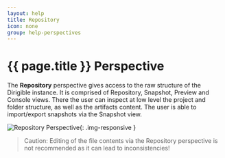 ```yaml
---
layout: help
title: Repository
icon: none
group: help-perspectives
---
```


{{ page.title }} Perspective
===

The **Repository** perspective gives access to the raw structure of the Dirigible instance. It is comprised of Repository, Snapshot, Preview and Console views.
There the user can inspect at low level the project and folder structure, as well as the artifacts content.
The user is able to import/export snapshots via the Snapshot view. 

![Repository Perspective](images/ide_perspective_repository.png){: .img-responsive }

> Caution: Editing of the file contents via the Repository perspective is not recommended as it can lead to inconsistencies!
